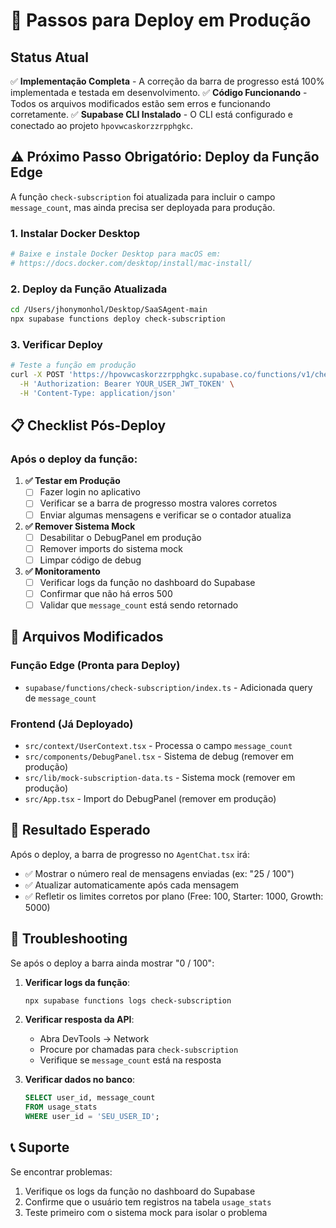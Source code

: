 # 🚀 Passos para Deploy em Produção

## Status Atual
✅ **Implementação Completa** - A correção da barra de progresso está 100% implementada e testada em desenvolvimento.
✅ **Código Funcionando** - Todos os arquivos modificados estão sem erros e funcionando corretamente.
✅ **Supabase CLI Instalado** - O CLI está configurado e conectado ao projeto `hpovwcaskorzzrpphgkc`.

## ⚠️ Próximo Passo Obrigatório: Deploy da Função Edge

A função `check-subscription` foi atualizada para incluir o campo `message_count`, mas ainda precisa ser deployada para produção.

### 1. Instalar Docker Desktop
```bash
# Baixe e instale Docker Desktop para macOS em:
# https://docs.docker.com/desktop/install/mac-install/
```

### 2. Deploy da Função Atualizada
```bash
cd /Users/jhonymonhol/Desktop/SaaSAgent-main
npx supabase functions deploy check-subscription
```

### 3. Verificar Deploy
```bash
# Teste a função em produção
curl -X POST 'https://hpovwcaskorzzrpphgkc.supabase.co/functions/v1/check-subscription' \
  -H 'Authorization: Bearer YOUR_USER_JWT_TOKEN' \
  -H 'Content-Type: application/json'
```

## 📋 Checklist Pós-Deploy

### Após o deploy da função:

1. **✅ Testar em Produção**
   - [ ] Fazer login no aplicativo
   - [ ] Verificar se a barra de progresso mostra valores corretos
   - [ ] Enviar algumas mensagens e verificar se o contador atualiza

2. **✅ Remover Sistema Mock**
   - [ ] Desabilitar o DebugPanel em produção
   - [ ] Remover imports do sistema mock
   - [ ] Limpar código de debug

3. **✅ Monitoramento**
   - [ ] Verificar logs da função no dashboard do Supabase
   - [ ] Confirmar que não há erros 500
   - [ ] Validar que `message_count` está sendo retornado

## 🔧 Arquivos Modificados

### Função Edge (Pronta para Deploy)
- `supabase/functions/check-subscription/index.ts` - Adicionada query de `message_count`

### Frontend (Já Deployado)
- `src/context/UserContext.tsx` - Processa o campo `message_count`
- `src/components/DebugPanel.tsx` - Sistema de debug (remover em produção)
- `src/lib/mock-subscription-data.ts` - Sistema mock (remover em produção)
- `src/App.tsx` - Import do DebugPanel (remover em produção)

## 🎯 Resultado Esperado

Após o deploy, a barra de progresso no `AgentChat.tsx` irá:
- ✅ Mostrar o número real de mensagens enviadas (ex: "25 / 100")
- ✅ Atualizar automaticamente após cada mensagem
- ✅ Refletir os limites corretos por plano (Free: 100, Starter: 1000, Growth: 5000)

## 🐛 Troubleshooting

Se após o deploy a barra ainda mostrar "0 / 100":

1. **Verificar logs da função**:
   ```bash
   npx supabase functions logs check-subscription
   ```

2. **Verificar resposta da API**:
   - Abra DevTools → Network
   - Procure por chamadas para `check-subscription`
   - Verifique se `message_count` está na resposta

3. **Verificar dados no banco**:
   ```sql
   SELECT user_id, message_count 
   FROM usage_stats 
   WHERE user_id = 'SEU_USER_ID';
   ```

## 📞 Suporte

Se encontrar problemas:
1. Verifique os logs da função no dashboard do Supabase
2. Confirme que o usuário tem registros na tabela `usage_stats`
3. Teste primeiro com o sistema mock para isolar o problema

